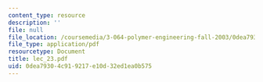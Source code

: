 ```yaml
---
content_type: resource
description: ''
file: null
file_location: /coursemedia/3-064-polymer-engineering-fall-2003/0dea79304c919217e10d32ed1ea0b575_lec_23.pdf
file_type: application/pdf
resourcetype: Document
title: lec_23.pdf
uid: 0dea7930-4c91-9217-e10d-32ed1ea0b575
---
```

